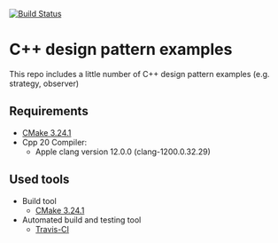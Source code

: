 [![Build Status](https://travis-ci.com/czm35388/design_pattern_examples.svg?branch=main)](https://travis-ci.com/czm35388/design_pattern_examples) 

# C++ design pattern examples
This repo includes a little number of C++ design pattern examples (e.g. strategy, observer)

## Requirements
* [CMake 3.24.1](https://cmake.org/cmake/help/latest/release/3.24.html)
* Cpp 20 Compiler:
  * Apple clang version 12.0.0 (clang-1200.0.32.29)

## Used tools
* Build tool
  * [CMake 3.24.1](https://cmake.org/cmake/help/latest/release/3.24.html)
* Automated build and testing tool
  * [Travis-CI](https://www.travis-ci.com/)
